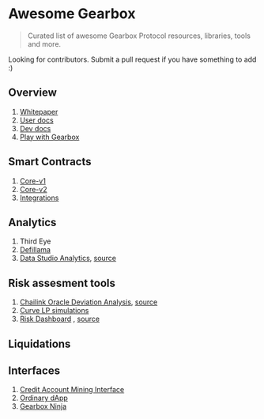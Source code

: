 # Awesome Gearbox 

> Curated list of awesome Gearbox Protocol resources, libraries, tools and more.

Looking for contributors. Submit a pull request if you have something to add :)

## Overview
1. [Whitepaper](https://docs.gearbox.finance/overview/whitepaper)
1. [User docs](https://docs.gearbox.fi/)
2. [Dev docs](https://dev.gearbox.fi/)
3. [Play with Gearbox](https://github.com/Gearbox-protocol/play-with-gearbox)

## Smart Contracts
1.  [Core-v1](https://github.com/Gearbox-protocol/gearbox-contracts/)
2.  [Core-v2](https://github.com/Gearbox-protocol/core-v2/)
3.  [Integrations](https://github.com/Gearbox-protocol/integrations-v2/)

## Analytics
1. Third Eye
1. [Defillama](https://defillama.com/protocol/gearbox)
1. [Data Studio Analytics](https://datastudio.google.com/u/0/reporting/a95186ae-29b4-4d72-8807-612bb5f54dd0/page/mVTiC), [source](https://github.com/Gearbox-protocol/insights/tree/main/risk)


## Risk assesment tools
1. [Chailink Oracle Deviation Analysis](https://datastudio.google.com/u/0/reporting/ce9b69b3-3d9b-4aee-bb62-7baab90a0eca/page/p_v00bc1y5qc), [source](https://github.com/Gearbox-protocol/insights/tree/main/risk)
1. [Curve LP simulations](https://github.com/Gearbox-protocol/insights/tree/main/risk/simulation)
1. [Risk Dashboard](https://gearbox.riskdao.org/#select-pool) , [source](https://github.com/Risk-DAO/risk-management-dashboards-gearbox)

## Liquidations


## Interfaces
1. [Credit Account Mining Interface](https://github.com/Gearbox-protocol/credit-account-mining)
2. [Ordinary dApp](?)
3. [Gearbox Ninja](https://github.com/l3wi/gearbox-ninja)

